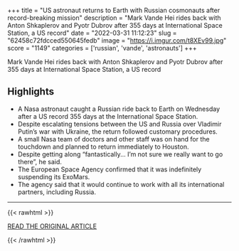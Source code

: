 +++
title = "US astronaut returns to Earth with Russian cosmonauts after record-breaking mission"
description = "Mark Vande Hei rides back with Anton Shkaplerov and Pyotr Dubrov after 355 days at International Space Station, a US record"
date = "2022-03-31 11:12:23"
slug = "62458c72fdcced550645fedb"
image = "https://i.imgur.com/t8XEv99.jpg"
score = "1149"
categories = ['russian', 'vande', 'astronauts']
+++

Mark Vande Hei rides back with Anton Shkaplerov and Pyotr Dubrov after 355 days at International Space Station, a US record

## Highlights

- A Nasa astronaut caught a Russian ride back to Earth on Wednesday after a US record 355 days at the International Space Station.
- Despite escalating tensions between the US and Russia over Vladimir Putin’s war with Ukraine, the return followed customary procedures.
- A small Nasa team of doctors and other staff was on hand for the touchdown and planned to return immediately to Houston.
- Despite getting along “fantastically... I’m not sure we really want to go there”, he said.
- The European Space Agency confirmed that it was indefinitely suspending its ExoMars.
- The agency said that it would continue to work with all its international partners, including Russia.

---

{{< rawhtml >}}
  <p class="article-category">
    <a target="_blank" href="https://www.theguardian.com/science/2022/mar/30/us-astronaut-nasa-russian-cosmonauts-international-space-station">READ THE ORIGINAL ARTICLE</a>
  </p>
{{< /rawhtml >}}
